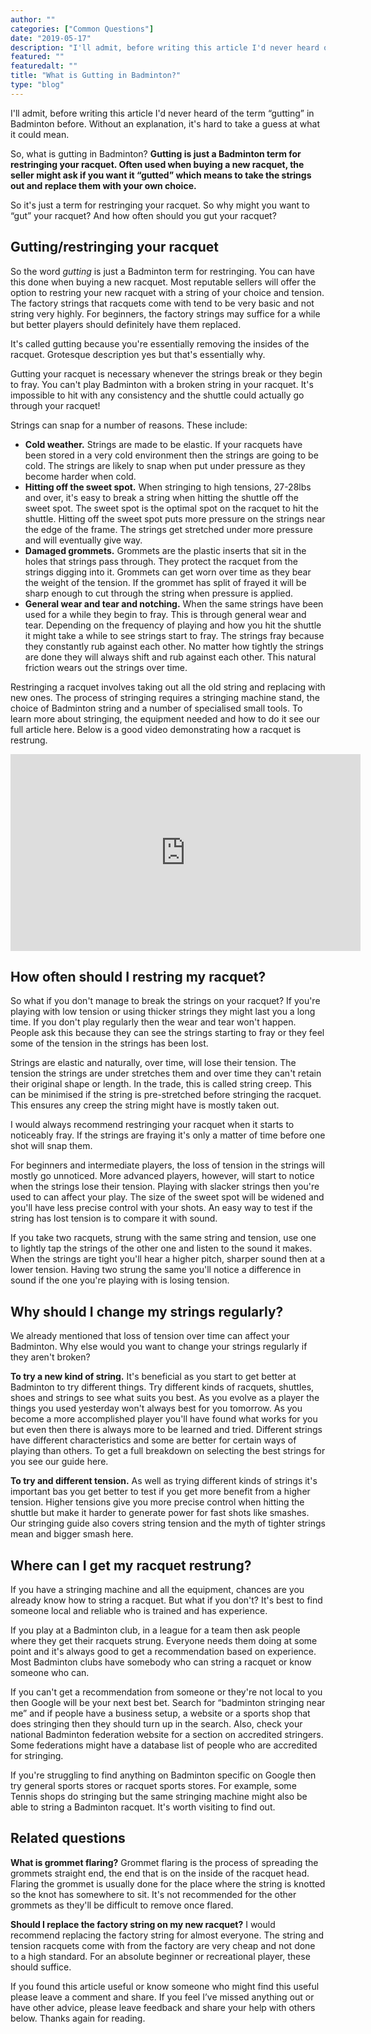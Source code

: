 ```yaml
---
author: ""
categories: ["Common Questions"]
date: "2019-05-17"
description: "I'll admit, before writing this article I'd never heard of the term “gutting” in Badminton before. Without an explanation, it's hard to take a guess at what it could mean. So, what is gutting in Badminton?"
featured: ""
featuredalt: ""
title: "What is Gutting in Badminton?"
type: "blog"
---
```


I'll admit, before writing this article I'd never heard of the term “gutting” in Badminton before. Without an explanation, it's hard to take a guess at what it could mean.

So, what is gutting in Badminton? **Gutting is just a Badminton term for restringing your racquet. Often used when buying a new racquet, the seller might ask if you want it “gutted” which means to take the strings out and replace them with your own choice.**

So it's just a term for restringing your racquet. So why might you want to “gut” your racquet? And how often should you gut your racquet?

## Gutting/restringing your racquet

So the word _gutting_ is just a Badminton term for restringing. You can have this done when buying a new racquet. Most reputable sellers will offer the option to restring your new racquet with a string of your choice and tension. The factory strings that racquets come with tend to be very basic and not string very highly. For beginners, the factory strings may suffice for a while but better players should definitely have them replaced.

It's called gutting because you're essentially removing the insides of the racquet. Grotesque description yes but that's essentially why.

Gutting your racquet is necessary whenever the strings break or they begin to fray. You can't play Badminton with a broken string in your racquet. It's impossible to hit with any consistency and the shuttle could actually go through your racquet!

Strings can snap for a number of reasons. These include:

* **Cold weather.** Strings are made to be elastic. If your racquets have been stored in a very cold environment then the strings are going to be cold. The strings are likely to snap when put under pressure as they become harder when cold.
* **Hitting off the sweet spot.** When stringing to high tensions, 27-28lbs and over, it's easy to break a string when hitting the shuttle off the sweet spot. The sweet spot is the optimal spot on the racquet to hit the shuttle. Hitting off the sweet spot puts more pressure on the strings near the edge of the frame. The strings get stretched under more pressure and will eventually give way.
* **Damaged grommets.** Grommets are the plastic inserts that sit in the holes that strings pass through. They protect the racquet from the strings digging into it. Grommets can get worn over time as they bear the weight of the tension. If the grommet has split of frayed it will be sharp enough to cut through the string when pressure is applied.
* **General wear and tear and notching.** When the same strings have been used for a while they begin to fray. This is through general wear and tear. Depending on the frequency of playing and how you hit the shuttle it might take a while to see strings start to fray. The strings fray because they constantly rub against each other. No matter how tightly the strings are done they will always shift and rub against each other. This natural friction wears out the strings over time.

Restringing a racquet involves taking out all the old string and replacing with new ones. The process of stringing requires a stringing machine stand, the choice of Badminton string and a number of specialised small tools. To learn more about stringing, the equipment needed and how to do it see our full article here. Below is a good video demonstrating how a racquet is restrung.

<iframe width="560" height="315" src="https://www.youtube.com/embed/RBViCtBwbV4" frameborder="0" allow="accelerometer; autoplay; encrypted-media; gyroscope; picture-in-picture" allowfullscreen></iframe>

## How often should I restring my racquet?

So what if you don't manage to break the strings on your racquet? If you're playing with low tension or using thicker strings they might last you a long time. If you don't play regularly then the wear and tear won't happen. People ask this because they can see the strings starting to fray or they feel some of the tension in the strings has been lost.

Strings are elastic and naturally, over time, will lose their tension. The tension the strings are under stretches them and over time they can't retain their original shape or length. In the trade, this is called string creep. This can be minimised if the string is pre-stretched before stringing the racquet. This ensures any creep the string might have is mostly taken out.

I would always recommend restringing your racquet when it starts to noticeably fray. If the strings are fraying it's only a matter of time before one shot will snap them.

For beginners and intermediate players, the loss of tension in the strings will mostly go unnoticed. More advanced players, however, will start to notice when the strings lose their tension. Playing with slacker strings then you're used to can affect your play. The size of the sweet spot will be widened and you'll have less precise control with your shots. An easy way to test if the string has lost tension is to compare it with sound.

If you take two racquets, strung with the same string and tension, use one to lightly tap the strings of the other one and listen to the sound it makes. When the strings are tight you'll hear a higher pitch, sharper sound then at a lower tension. Having two strung the same you'll notice a difference in sound if the one you're playing with is losing tension.

## Why should I change my strings regularly?

We already mentioned that loss of tension over time can affect your Badminton. Why else would you want to change your strings regularly if they aren't broken?

**To try a new kind of string.** It's beneficial as you start to get better at Badminton to try different things. Try different kinds of racquets, shuttles, shoes and strings to see what suits you best. As you evolve as a player the things you used yesterday won't always best for you tomorrow. As you become a more accomplished player you'll have found what works for you but even then there is always more to be learned and tried. Different strings have different characteristics and some are better for certain ways of playing than others. To get a full breakdown on selecting the best strings for you see our guide here.

**To try and different tension.** As well as trying different kinds of strings it's important bas you get better to test if you get more benefit from a higher tension. Higher tensions give you more precise control when hitting the shuttle but make it harder to generate power for fast shots like smashes. Our stringing guide also covers string tension and the myth of tighter strings mean and bigger smash here.

## Where can I get my racquet restrung?

If you have a stringing machine and all the equipment, chances are you already know how to string a racquet. But what if you don't? It's best to find someone local and reliable who is trained and has experience.

If you play at a Badminton club, in a league for a team then ask people where they get their racquets strung. Everyone needs them doing at some point and it's always good to get a recommendation based on experience. Most Badminton clubs have somebody who can string a racquet or know someone who can.

If you can't get a recommendation from someone or they're not local to you then Google will be your next best bet. Search for “badminton stringing near me” and if people have a business setup, a website or a sports shop that does stringing then they should turn up in the search. Also, check your national Badminton federation website for a section on accredited stringers. Some federations might have a database list of people who are accredited for stringing.

If you're struggling to find anything on Badminton specific on Google then try general sports stores or racquet sports stores. For example, some Tennis shops do stringing but the same stringing machine might also be able to string a Badminton racquet. It's worth visiting to find out.

## Related questions

**What is grommet flaring?** Grommet flaring is the process of spreading the grommets straight end, the end that is on the inside of the racquet head. Flaring the grommet is usually done for the place where the string is knotted so the knot has somewhere to sit. It's not recommended for the other grommets as they'll be difficult to remove once flared.

**Should I replace the factory string on my new racquet?** I would recommend replacing the factory string for almost everyone. The string and tension racquets come with from the factory are very cheap and not done to a high standard. For an absolute beginner or recreational player, these should suffice.

If you found this article useful or know someone who might find this useful please leave a comment and share. If you feel I’ve missed anything out or have other advice, please leave feedback and share your help with others below. Thanks again for reading.
